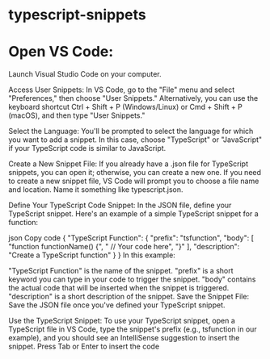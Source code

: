 # typescript-snippets

# Open VS Code:
Launch Visual Studio Code on your computer.

Access User Snippets:
In VS Code, go to the "File" menu and select "Preferences," then choose "User Snippets." Alternatively, you can use the keyboard shortcut Ctrl + Shift + P (Windows/Linux) or Cmd + Shift + P (macOS), and then type "User Snippets."

Select the Language:
You'll be prompted to select the language for which you want to add a snippet. In this case, choose "TypeScript" or "JavaScript" if your TypeScript code is similar to JavaScript.

Create a New Snippet File:
If you already have a .json file for TypeScript snippets, you can open it; otherwise, you can create a new one. If you need to create a new snippet file, VS Code will prompt you to choose a file name and location. Name it something like typescript.json.

Define Your TypeScript Code Snippet:
In the JSON file, define your TypeScript snippet. Here's an example of a simple TypeScript snippet for a function:

json
Copy code
{
  "TypeScript Function": {
    "prefix": "tsfunction",
    "body": [
      "function functionName() {",
      "  // Your code here",
      "}"
    ],
    "description": "Create a TypeScript function"
  }
}
In this example:

"TypeScript Function" is the name of the snippet.
"prefix" is a short keyword you can type in your code to trigger the snippet.
"body" contains the actual code that will be inserted when the snippet is triggered.
"description" is a short description of the snippet.
Save the Snippet File:
Save the JSON file once you've defined your TypeScript snippet.

Use the TypeScript Snippet:
To use your TypeScript snippet, open a TypeScript file in VS Code, type the snippet's prefix (e.g., tsfunction in our example), and you should see an IntelliSense suggestion to insert the snippet. Press Tab or Enter to insert the code

